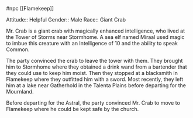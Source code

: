 #npc [[Flamekeep]]

Attitude:: Helpful
Gender:: Male
Race:: Giant Crab

Mr. Crab is a giant crab with magically enhanced intelligence, who lived at the Tower of Storms near Stormhome.  A sea elf named Miraal used magic to imbue this creature with an Intelligence of 10 and the ability to speak Common.

The party convinced the crab to leave the tower with them. They brought him to Stormhome where they obtained a drink wand from a bartender that they could use to keep him moist. Then they stopped at a blacksmith in Flamekeep where they outfitted him with a sword. Most recently, they left him at a lake near Gatherhold in the Talenta Plains before departing for the Mournland.

Before departing for the Astral, the party convinced Mr. Crab to move to Flamekeep where he could be kept safe by the church.